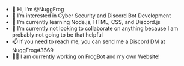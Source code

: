 - 👋 Hi, I’m @NuggFrog
- 👀 I’m interested in Cyber Security and Discord Bot Development
- 🌱 I’m currently learning Node.js, HTML, CSS, and Discord.js
- 💞️ I’m currently not looking to collaborate on anything because I am probably not going to be that helpful
- 📫 If you need to reach me, you can send me a Discord DM at NuggFrog#3669
- 👨‍💻 I am currently working on FrogBot and my own Website!

<!---
NuggFrog/NuggFrog is a ✨ special ✨ repository because its `README.md` (this file) appears on your GitHub profile.
You can click the Preview link to take a look at your changes.
--->
